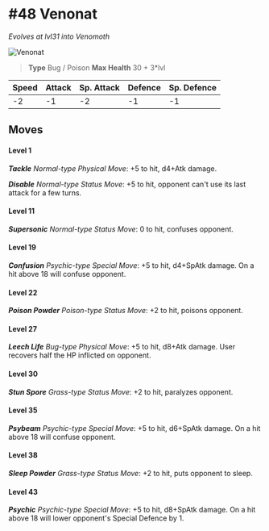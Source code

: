 # #48 Venonat
*Evolves at lvl31 into Venomoth*

![Venonat](https://img.pokemondb.net/sprites/home/normal/1x/venonat.png)

> **Type** Bug / Poison
> **Max Health** 30 + 3\*lvl

| Speed | Attack | Sp. Attack | Defence | Sp. Defence |
| ----- | ------ | ---------- | ------- | ----------- |
| -2 | -1 | -2 | -1 | -1 |

## Moves
#### Level 1

***Tackle** Normal-type Physical Move*: +5 to hit, d4+Atk damage. 

***Disable** Normal-type Status Move*: +5 to hit, opponent can't use its last attack for a few turns.
#### Level 11

***Supersonic** Normal-type Status Move*: 0 to hit, confuses opponent.
#### Level 19

***Confusion** Psychic-type Special Move*: +5 to hit, d4+SpAtk damage. On a hit above 18 will confuse opponent.
#### Level 22

***Poison Powder** Poison-type Status Move*: +2 to hit, poisons opponent.
#### Level 27

***Leech Life** Bug-type Physical Move*: +5 to hit, d8+Atk damage. User recovers half the HP inflicted on opponent.
#### Level 30

***Stun Spore** Grass-type Status Move*: +2 to hit, paralyzes opponent.
#### Level 35

***Psybeam** Psychic-type Special Move*: +5 to hit, d6+SpAtk damage. On a hit above 18 will confuse opponent.
#### Level 38

***Sleep Powder** Grass-type Status Move*: +2 to hit, puts opponent to sleep.
#### Level 43

***Psychic** Psychic-type Special Move*: +5 to hit, d8+SpAtk damage. On a hit above 18 will lower opponent's Special Defence by 1.

